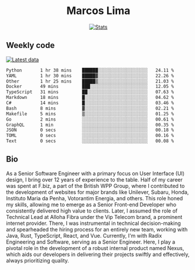 <div align="center">
  <h1>Marcos Lima</h1>
  
  <a href="https://skvggor.dev">
    <img src="https://github.com/skvggor/skvggor/assets/958723/3c85f137-8d74-4cc8-a2b1-877784f3e44d" alt="Stats" />
  </a>
</div>

## Weekly code

[![Latest data](https://github.com/skvggor/skvggor/actions/workflows/main.yml/badge.svg)](https://github.com/skvggor/skvggor/actions/workflows/main.yml)

<!--START_SECTION:waka-->

```txt
Python       1 hr 38 mins    ██████░░░░░░░░░░░░░░░░░░░   24.11 %
YAML         1 hr 30 mins    █████▓░░░░░░░░░░░░░░░░░░░   22.26 %
Other        1 hr 25 mins    █████▒░░░░░░░░░░░░░░░░░░░   21.03 %
Docker       49 mins         ███░░░░░░░░░░░░░░░░░░░░░░   12.05 %
TypeScript   31 mins         ██░░░░░░░░░░░░░░░░░░░░░░░   07.63 %
Markdown     18 mins         █░░░░░░░░░░░░░░░░░░░░░░░░   04.62 %
C#           14 mins         █░░░░░░░░░░░░░░░░░░░░░░░░   03.46 %
Bash         8 mins          ▓░░░░░░░░░░░░░░░░░░░░░░░░   02.21 %
Makefile     5 mins          ▒░░░░░░░░░░░░░░░░░░░░░░░░   01.25 %
Go           2 mins          ░░░░░░░░░░░░░░░░░░░░░░░░░   00.61 %
GraphQL      1 min           ░░░░░░░░░░░░░░░░░░░░░░░░░   00.35 %
JSON         0 secs          ░░░░░░░░░░░░░░░░░░░░░░░░░   00.18 %
TOML         0 secs          ░░░░░░░░░░░░░░░░░░░░░░░░░   00.16 %
Text         0 secs          ░░░░░░░░░░░░░░░░░░░░░░░░░   00.08 %
```

<!--END_SECTION:waka-->

## Bio

<p>As a Senior Software Engineer with a primary focus on User Interface (UI) design, I bring over 12 years of experience to the table. Half of my career was spent at F.biz, a part of the British WPP Group, where I contributed to the development of websites for major brands like Unilever, Subaru, Honda, Instituto Maria da Penha, Votorantim Energia, and others. This role honed my skills, allowing me to emerge as a Senior Front-end Developer who consistently delivered high value to clients. Later, I assumed the role of Technical Lead at Alloha Fibra under the Vip Telecom brand, a prominent internet provider. There, I was instrumental in technical decision-making and spearheaded the hiring process for an entirely new team, working with Java, Rust, TypeScript, React, and Vue. Currently, I'm with Radix Engineering and Software, serving as a Senior Engineer. Here, I play a pivotal role in the development of a robust internal product named Nexus, which aids our developers in delivering their projects swiftly and effectively, always prioritizing quality.</p>

<!-- </details> -->

<!-- <div align="center">
  <h2>🤖 Recent Code Activity</h2>
  <img width="500" src="https://github-readme-stats.vercel.app/api/wakatime?username=skvggor&hide_title=true&layout=compact&theme=transparent" alt="Wakatime Stats" />
</div>

<br>

<div align="center">
  <h2>📈 GitHub Stats</h2>
  <img width="500" src="https://github-readme-stats.vercel.app/api?username=skvggor&show_icons=true&theme=transparent&hide_title=true&count_private=true" alt="GitHub Stats" />
</div>
 -->
